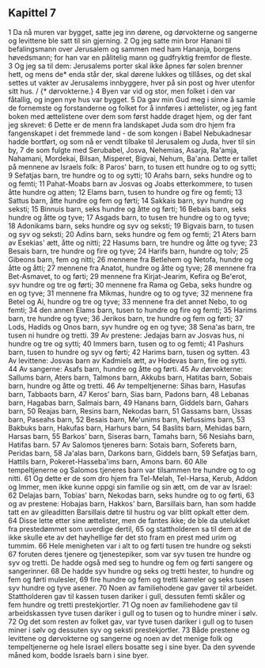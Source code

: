 ## Kapittel 7

1 Da nå muren var bygget, satte jeg inn dørene, og dørvokterne og sangerne og levittene ble satt til sin gjerning.
2 Og jeg satte min bror Hanani til befalingsmann over Jerusalem og sammen med ham Hananja, borgens høvedsmann; for han var en pålitelig mann og gudfryktig fremfor de fleste.
3 Og jeg sa til dem: Jerusalems porter skal ikke åpnes før solen brenner hett, og mens de* enda står der, skal dørene lukkes og tillåses, og det skal settes ut vakter av Jerusalems innbyggere, hver på sin post og hver utenfor sitt hus. / {* dørvokterne.}
4 Byen var vid og stor, men folket i den var fåtallig, og ingen nye hus var bygget.
5 Da gav min Gud meg i sinne å samle de fornemste og forstanderne og folket for å innføres i ættelister, og jeg fant boken med ættelistene over dem som først hadde draget hjem, og der fant jeg skrevet:
6 Dette er de menn fra landskapet Juda som dro hjem fra fangenskapet i det fremmede land - de som kongen i Babel Nebukadnesar hadde bortført, og som nå er vendt tilbake til Jerusalem og Juda, hver til sin by,
7 de som fulgte med Serubabel, Josva, Nehemias, Asarja, Ra'amja, Nahamani, Mordekai, Bilsan, Misperet, Bigvai, Nehum, Ba'ana. Dette er tallet på mennene av Israels folk:
8 Paros' barn, to tusen ett hundre og to og sytti;
9 Sefatjas barn, tre hundre og to og sytti;
10 Arahs barn, seks hundre og to og femti;
11 Pahat-Moabs barn av Josvas og Joabs etterkommere, to tusen åtte hundre og atten;
12 Elams barn, tusen to hundre og fire og femti;
13 Sattus barn, åtte hundre og fem og førti;
14 Sakkais barn, syv hundre og seksti;
15 Binnuis barn, seks hundre og åtte og førti;
16 Bebais barn, seks hundre og åtte og tyve;
17 Asgads barn, to tusen tre hundre og to og tyve;
18 Adonikams barn, seks hundre og syv og seksti;
19 Bigvais barn, to tusen og syv og seksti;
20 Adins barn, seks hundre og fem og femti;
21 Aters barn av Esekias' ætt, åtte og nitti;
22 Hasums barn, tre hundre og åtte og tyve;
23 Besais barn, tre hundre og fire og tyve;
24 Harifs barn, hundre og tolv;
25 Gibeons barn, fem og nitti;
26 mennene fra Betlehem og Netofa, hundre og åtte og åtti;
27 mennene fra Anatot, hundre og åtte og tyve;
28 mennene fra Bet-Asmavet, to og førti;
29 mennene fra Kirjat-Jearim, Kefira og Be'erot, syv hundre og tre og førti;
30 mennene fra Rama og Geba, seks hundre og en og tyve;
31 mennene fra Mikmas, hundre og to og tyve;
32 mennene fra Betel og Ai, hundre og tre og tyve;
33 mennene fra det annet Nebo, to og femti;
34 den annen Elams barn, tusen to hundre og fire og femti;
35 Harims barn, tre hundre og tyve;
36 Jerikos barn, tre hundre og fem og førti;
37 Lods, Hadids og Onos barn, syv hundre og en og tyve;
38 Sena'as barn, tre tusen ni hundre og tretti.
39 Av prestene: Jedajas barn av Josvas hus, ni hundre og tre og sytti;
40 Immers barn, tusen og to og femti;
41 Pashurs barn, tusen to hundre og syv og førti;
42 Harims barn, tusen og sytten.
43 Av levittene: Josvas barn av Kadmiels ætt, av Hodevas barn, fire og sytti.
44 Av sangerne: Asafs barn, hundre og åtte og førti.
45 Av dørvokterne: Sallums barn, Aters barn, Talmons barn, Akkubs barn, Hatitas barn, Sobais barn, hundre og åtte og tretti.
46 Av tempeltjenerne: Sihas barn, Hasufas barn, Tabbaots barn,
47 Keros' barn, Sias barn, Padons barn,
48 Lebanas barn, Hagabas barn, Salmais barn,
49 Hanans barn, Giddels barn, Gahars barn,
50 Reajas barn, Resins barn, Nekodas barn,
51 Gassams barn, Ussas barn, Paseahs barn,
52 Besais barn, Me'unims barn, Nefussims barn,
53 Bakbuks barn, Hakufas barn, Harhurs barn,
54 Baslits barn, Mehidas barn, Harsas barn,
55 Barkos' barn, Siseras barn, Tamahs barn,
56 Nesiahs barn, Hatifas barn.
57 Av Salomos tjeneres barn: Sotais barn, Soferets barn, Peridas barn,
58 Ja'alas barn, Darkons barn, Giddels barn,
59 Sefatjas barn, Hattils barn, Pokeret-Hasseba'ims barn, Amons barn.
60 Alle tempeltjenerne og Salomos tjeneres barn var tilsammen tre hundre og to og nitti.
61 Og dette er de som dro hjem fra Tel-Melah, Tel-Harsa, Kerub, Addon og Immer, men ikke kunne oppgi sin familie og sin ætt, om de var av Israel:
62 Delajas barn, Tobias' barn, Nekodas barn, seks hundre og to og førti,
63 og av prestene: Hobajas barn, Hakkos' barn, Barsillais barn, han som hadde tatt en av gileaditten Barsillais døtre til hustru og var blitt opkalt etter dem.
64 Disse lette etter sine ættelister, men de fantes ikke; de ble da utelukket fra prestedømmet som uverdige dertil,
65 og stattholderen sa til dem at de ikke skulle ete av det høyhellige før det sto fram en prest med urim og tummim.
66 Hele menigheten var i alt to og førti tusen tre hundre og seksti
67 foruten deres tjenere og tjenestepiker, som var syv tusen tre hundre og syv og tretti. De hadde også med seg to hundre og fem og førti sangere og sangerinner.
68 De hadde syv hundre og seks og tretti hester, to hundre og fem og førti mulesler,
69 fire hundre og fem og tretti kameler og seks tusen syv hundre og tyve asener.
70 Noen av familiehodene gav gaver til arbeidet. Stattholderen gav til kassen tusen dariker i gull, dessuten femti skåler og fem hundre og tretti prestekjortler.
71 Og noen av familiehodene gav til arbeidskassen tyve tusen dariker i gull og to tusen og to hundre miner i sølv.
72 Og det som resten av folket gav, var tyve tusen dariker i gull og to tusen miner i sølv og dessuten syv og seksti prestekjortler.
73 Både prestene og levittene og dørvokterne og sangerne og noen av det menige folk og tempeltjenerne og hele Israel ellers bosatte seg i sine byer. Da den syvende måned kom, bodde Israels barn i sine byer.
